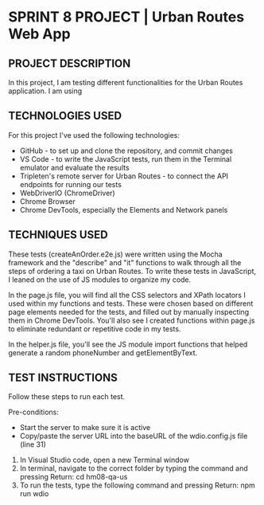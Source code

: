 # SPRINT 8 PROJECT | Urban Routes Web App

## PROJECT DESCRIPTION
In this project, I am testing different functionalities for the Urban Routes application. I am using 

## TECHNOLOGIES USED
For this project I've used the following technologies:
- GitHub - to set up and clone the repository, and commit changes
- VS Code - to write the JavaScript tests, run them in the Terminal emulator and evaluate the results
- Tripleten's remote server for Urban Routes - to connect the API endpoints for running our tests
- WebDriverIO (ChromeDriver)
- Chrome Browser
- Chrome DevTools, especially the Elements and Network panels

## TECHNIQUES USED
These tests (createAnOrder.e2e.js) were written using the Mocha framework and the "describe" and "it" functions to walk through all the steps of ordering a taxi on Urban Routes. To write these tests in JavaScript, I leaned on the use of JS modules to organize my code. 

In the page.js file, you will find all the CSS selectors and XPath locators I used within my functions and tests. These were chosen based on different page elements needed for the tests, and filled out by manually inspecting them in Chrome DevTools. You'll also see I created functions within page.js to eliminate redundant or repetitive code in my tests. 

In the helper.js file, you'll see the JS module import functions that helped generate a random phoneNumber and getElementByText. 

## TEST INSTRUCTIONS
Follow these steps to run each test.

Pre-conditions:
- Start the server to make sure it is active
- Copy/paste the server URL into the baseURL of the wdio.config.js file (line 31)

1) In Visual Studio code, open a new Terminal window
2) In terminal, navigate to the correct folder by typing the command and pressing Return:
    cd hm08-qa-us
3) To run the tests, type the following command and pressing Return:
    npm run wdio
